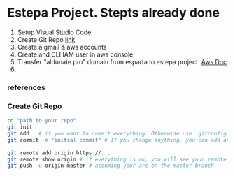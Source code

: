 # Estepa Project. Stepts already done

1. Setup Visual Studio Code
1. Create Git Repo [link](#create-git-repo)
1. Create a gmail & aws accounts
1. Create and CLI IAM user in aws console
1. Transfer "aldunate.pro" domain from esparta to estepa project. [Aws Doc](https://docs.aws.amazon.com/Route53/latest/DeveloperGuide/domain-transfer-between-aws-accounts.html)
1.



### references

### Create Git Repo
```bash
cd "path to your repo"
git init
git add . # if you want to commit everything. Otherwise use .gitconfig files
git commit -m "initial commit" # If you change anything, you can add and commit again...

git remote add origin https://...
git remote show origin # if everything is ok, you will see your remote
git push -u origin master # assuming your are on the master branch.

```
